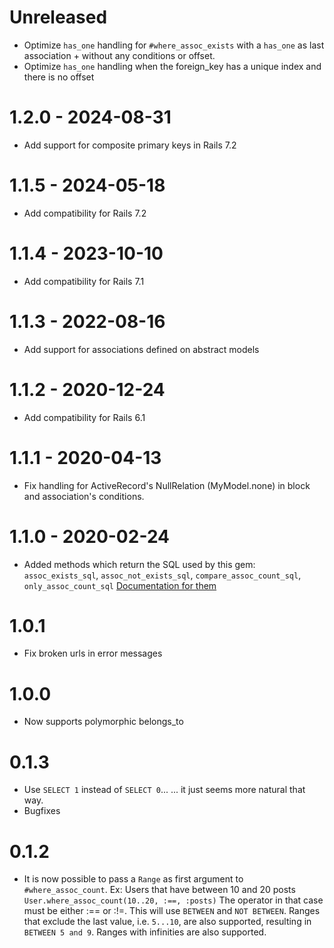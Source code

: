 # Unreleased

* Optimize `has_one` handling for `#where_assoc_exists` with a `has_one` as last association + without any conditions or offset.
* Optimize `has_one` handling when the foreign_key has a unique index and there is no offset

# 1.2.0 - 2024-08-31

* Add support for composite primary keys in Rails 7.2

# 1.1.5 - 2024-05-18

* Add compatibility for Rails 7.2

# 1.1.4 - 2023-10-10

* Add compatibility for Rails 7.1

# 1.1.3 - 2022-08-16

* Add support for associations defined on abstract models

# 1.1.2 - 2020-12-24

* Add compatibility for Rails 6.1

# 1.1.1 - 2020-04-13

* Fix handling for ActiveRecord's NullRelation (MyModel.none) in block and association's conditions.

# 1.1.0 - 2020-02-24

* Added methods which return the SQL used by this gem: `assoc_exists_sql`, `assoc_not_exists_sql`, `compare_assoc_count_sql`, `only_assoc_count_sql`
  [Documentation for them](https://maxlap.github.io/activerecord_where_assoc/ActiveRecordWhereAssoc/SqlReturningMethods.html)

# 1.0.1

* Fix broken urls in error messages

# 1.0.0

* Now supports polymorphic belongs_to

# 0.1.3

* Use `SELECT 1` instead of `SELECT 0`...
  ... it just seems more natural that way.
* Bugfixes

# 0.1.2

* It is now possible to pass a `Range` as first argument to `#where_assoc_count`.
  Ex: Users that have between 10 and 20 posts
  `User.where_assoc_count(10..20, :==, :posts)`
  The operator in that case must be either :== or :!=.
  This will use `BETWEEN` and `NOT BETWEEN`.
  Ranges that exclude the last value, i.e. `5...10`, are also supported, resulting in `BETWEEN 5 and 9`.
  Ranges with infinities are also supported.
